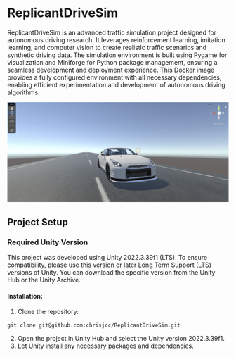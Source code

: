 # ReplicantDriveSim

ReplicantDriveSim is an advanced traffic simulation project designed for autonomous driving research. It leverages reinforcement learning, imitation learning, and computer vision to create realistic traffic scenarios and synthetic driving data. The simulation environment is built using Pygame for visualization and Miniforge for Python package management, ensuring a seamless development and deployment experience. This Docker image provides a fully configured environment with all necessary dependencies, enabling efficient experimentation and development of autonomous driving algorithms.

![Image Alt text](/External/images/NISSAN-GTR_ReplicantDriveSim.png "Optional title")

## Project Setup

### Required Unity Version
This project was developed using Unity 2022.3.39f1 (LTS). To ensure compatibility, please use this version or later Long Term Support (LTS) versions of Unity. You can download the specific version from the Unity Hub or the Unity Archive.

#### Installation:
1. Clone the repository:
```shell
git clone git@github.com:chrisjcc/ReplicantDriveSim.git
```
2. Open the project in Unity Hub and select the Unity version 2022.3.39f1.
3. Let Unity install any necessary packages and dependencies.

